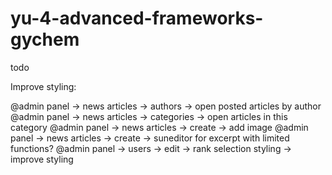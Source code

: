 # yu-4-advanced-frameworks-gychem

todo 

Improve styling:

@admin panel -> news articles -> authors -> open posted articles by author
@admin panel -> news articles -> categories -> open articles in this category
@admin panel -> news articles -> create -> add image
@admin panel -> news articles -> create -> suneditor for excerpt with limited functions?
@admin panel -> users -> edit -> rank selection styling -> improve styling
